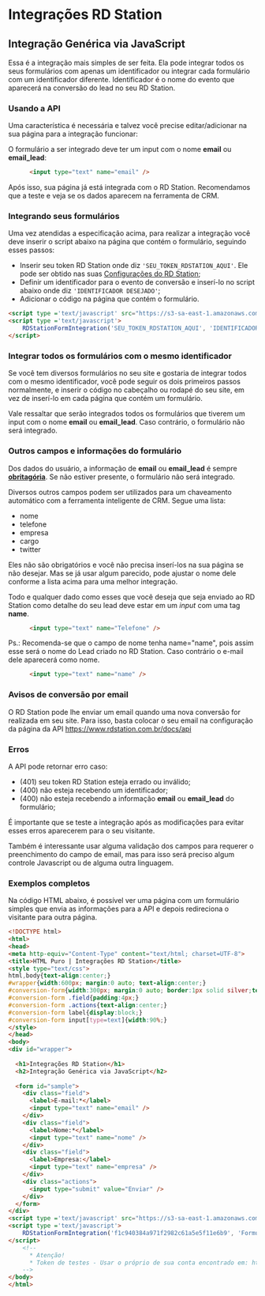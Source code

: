 # Integrações RD Station
## Integração Genérica via JavaScript 

Essa é a integração mais simples de ser feita. Ela pode integrar todos os seus formulários com apenas um identificador ou integrar cada formulário com um identificador diferente. Identificador é o nome do evento que aparecerá na conversão do lead no seu RD Station.

### Usando a API

Uma característica é necessária e talvez você precise editar/adicionar na sua página para a integração funcionar:

O formulário a ser integrado deve ter um input com o nome <strong>email</strong> ou <strong>email_lead</strong>:
```HTML
      <input type="text" name="email" />
```

Após isso, sua página já está integrada com o RD Station. Recomendamos que a teste e veja se os dados aparecem na ferramenta de CRM.

### Integrando seus formulários

Uma vez atendidas a especificação acima, para realizar a integração você deve inserir o script abaixo na página que contém o formulário, seguindo esses passos:
+ Inserir seu token RD Station onde diz `'SEU_TOKEN_RDSTATION_AQUI'`. Ele pode ser obtido nas suas [Configurações do RD Station](https://www.rdstation.com.br/docs/api);
+ Definir um identificador para o evento de conversão e inserí-lo no script abaixo onde diz `'IDENTIFICADOR DESEJADO'`;
+ Adicionar o código na página que contém o formulário.

```HTML
<script type ='text/javascript' src="https://s3-sa-east-1.amazonaws.com/rdstation-assets-staging/js-integration/0.1.0/rd-js-integration.min.js"></script>
<script type ='text/javascript'>
    RDStationFormIntegration('SEU_TOKEN_RDSTATION_AQUI', 'IDENTIFICADOR DESEJADO');
</script>
```

### Integrar todos os formulários com o mesmo identificador

Se você tem diversos formulários no seu site e gostaria de integrar todos com o mesmo identificador, você pode seguir os dois primeiros passos normalmente, e inserir o código no cabeçalho ou rodapé do seu site, em vez de inserí-lo em cada página que contém um formulário.

Vale ressaltar que serão integrados todos os formulários que tiverem um input com o nome <strong>email</strong> ou <strong>email_lead</strong>. Caso contrário, o formulário não será integrado.

### Outros campos e informações do formulário

Dos dados do usuário, a informação de <strong>email</strong> ou <strong>email_lead</strong> é sempre <u><strong>obritagória</strong></u>. Se não estiver presente, o formulário não será integrado.

Diversos outros campos podem ser utilizados para um chaveamento automático com a ferramenta inteligente de CRM. 
Segue uma lista:
<ul><li>nome</li><li>telefone</li><li>empresa</li><li>cargo</li><li>twitter</li></ul>
Eles não são obrigatórios e você não precisa inserí-los na sua página se não desejar. Mas se já usar algum parecido, pode ajustar o nome dele conforme a lista acima para uma melhor integração.

Todo e qualquer dado como esses que você deseja que seja enviado ao RD Station como detalhe do seu lead deve estar em um <em>input</em> com uma tag <strong>name</strong>.
```HTML
      <input type="text" name="Telefone" />
```
Ps.: Recomenda-se que o campo de nome tenha name="name", pois assim esse será o nome do Lead criado no RD Station. Caso contrário o e-mail dele aparecerá como nome.
```HTML
      <input type="text" name="name" />
```

### Avisos de conversão por email

O RD Station pode lhe enviar um email quando uma nova conversão for realizada em seu site. Para isso, basta colocar o seu email na configuração da página da API https://www.rdstation.com.br/docs/api

### Erros

A API pode retornar erro caso:
 - (401) seu token RD Station esteja errado ou inválido;
 - (400) não esteja recebendo um identificador;
 - (400) não esteja recebendo a informação <strong>email</strong> ou <strong>email_lead</strong> do formulário;

É importante que se teste a integração após as modificações para evitar esses erros aparecerem para o seu visitante.

Também é interessante usar alguma validação dos campos para requerer o preenchimento do campo de email, mas para isso será preciso algum controle Javascript ou de alguma outra linguagem.


### Exemplos completos

Na código HTML abaixo, é possível ver uma página com um formulário simples que envia as informações para a API e depois redireciona o visitante para outra página.

```HTML
<!DOCTYPE html>
<html>
<head>
<meta http-equiv="Content-Type" content="text/html; charset=UTF-8">
<title>HTML Puro | Integrações RD Station</title>
<style type="text/css">
html,body{text-align:center;}
#wrapper{width:600px; margin:0 auto; text-align:center;}
#conversion-form{width:300px; margin:0 auto; border:1px solid silver;text-align:left;}
#conversion-form .field{padding:4px;}
#conversion-form .actions{text-align:center;}
#conversion-form label{display:block;}
#conversion-form input[type=text]{width:90%;}
</style>
</head>
<body>
<div id="wrapper">
 
  <h1>Integrações RD Station</h1>
  <h2>Integração Genérica via JavaScript</h2>
 
  <form id="sample"> 
    <div class="field">
      <label>E-mail:*</label>
      <input type="text" name="email" />
    </div>
    <div class="field">
      <label>Nome:*</label>
      <input type="text" name="nome" />
    </div>
    <div class="field">
      <label>Empresa:</label>
      <input type="text" name="empresa" />
    </div>
    <div class="actions">
      <input type="submit" value="Enviar" />
    </div>
  </form> 
</div>
<script type ='text/javascript' src="https://s3-sa-east-1.amazonaws.com/rdstation-assets-staging/js-integration/0.1.0/rd-js-integration.min.js"></script>
<script type ='text/javascript'>
    RDStationFormIntegration('f1c940384a971f2982c61a5e5f11e6b9', 'Formulário de contato');
</script>
    <!--
      * Atenção!
      * Token de testes - Usar o próprio de sua conta encontrado em: https://www.rdstation.com.br/docs/api
    -->
</body>
</html>
```